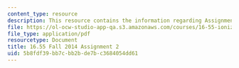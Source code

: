 ```yaml
---
content_type: resource
description: This resource contains the information regarding Assignment 2.
file: https://ol-ocw-studio-app-qa.s3.amazonaws.com/courses/16-55-ionized-gases-fall-2014/5b8fdf39bb7cbb2bde7bc3684054dd61_MIT16_55F14_Assignment2.pdf
file_type: application/pdf
resourcetype: Document
title: 16.55 Fall 2014 Assignment 2
uid: 5b8fdf39-bb7c-bb2b-de7b-c3684054dd61
---
```

